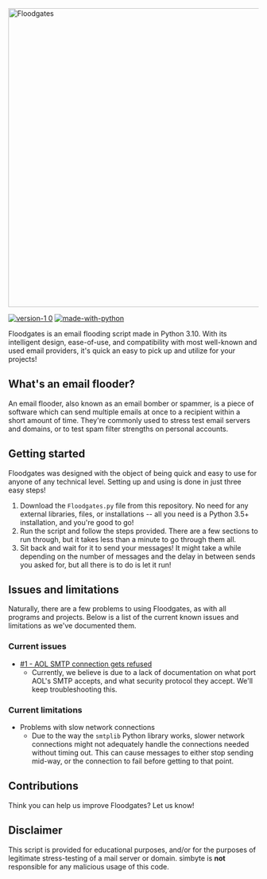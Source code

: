 <img src="https://i.imgur.com/inrKMue.png" alt="Floodgates" width="600"/>

[![version-1 0](https://user-images.githubusercontent.com/101282618/157538866-bfbcf791-8c26-4cdf-891f-c5c9dee8ac79.svg)](https://github.com/simbyte404/floodgates-bomber)
[![made-with-python](https://user-images.githubusercontent.com/101282618/157539597-50b15d78-a173-48c5-84a4-f21e256e9c31.svg)](https://www.python.org)

Floodgates is an email flooding script made in Python 3.10. With its intelligent design, ease-of-use, and compatibility with most well-known and used email providers, it's quick an easy to pick up and utilize for your projects!

## What's an email flooder?

An email flooder, also known as an email bomber or spammer, is a piece of software which can send multiple emails at once to a recipient within a short amount of time. They're commonly used to stress test email servers and domains, or to test spam filter strengths on personal accounts.

## Getting started

Floodgates was designed with the object of being quick and easy to use for anyone of any technical level. Setting up and using is done in just three easy steps!

1. Download the `Floodgates.py` file from this repository. No need for any external libraries, files, or installations -- all you need is a Python 3.5+ installation, and you're good to go!
2. Run the script and follow the steps provided. There are a few sections to run through, but it takes less than a minute to go through them all.
3. Sit back and wait for it to send your messages! It might take a while depending on the number of messages and the delay in between sends you asked for, but all there is to do is let it run!

## Issues and limitations

Naturally, there are a few problems to using Floodgates, as with all programs and projects. Below is a list of the current known issues and limitations as we've documented them.

### Current issues

- [#1 - AOL SMTP connection gets refused](/../../issues/1)
    - Currently, we believe is due to a lack of documentation on what port AOL's SMTP accepts, and what security protocol they accept. We'll keep troubleshooting this.

### Current limitations

- Problems with slow network connections
    - Due to the way the `smtplib` Python library works, slower network connections might not adequately handle the connections needed without timing out. This can cause messages to either stop sending mid-way, or the connection to fail before getting to that point.

## Contributions

Think you can help us improve Floodgates? Let us know! 

## Disclaimer

This script is provided for educational purposes, and/or for the purposes of legitimate stress-testing of a mail server or domain. simbyte is **not** responsible for any malicious usage of this code. 
